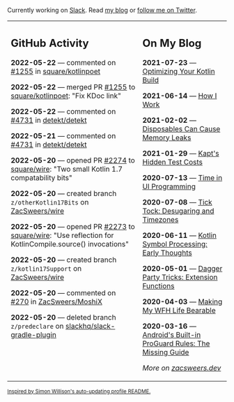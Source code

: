 Currently working on [Slack](https://slack.com/). Read [my blog](https://zacsweers.dev/) or [follow me on Twitter](https://twitter.com/ZacSweers).

<table><tr><td valign="top" width="60%">

## GitHub Activity
<!-- githubActivity starts -->
**2022-05-22** — commented on [#1255](https://github.com/square/kotlinpoet/pull/1255#issuecomment-1133954979) in [square/kotlinpoet](https://github.com/square/kotlinpoet)

**2022-05-22** — merged PR [#1255](https://github.com/square/kotlinpoet/pull/1255) to [square/kotlinpoet](https://github.com/square/kotlinpoet): "Fix KDoc link"

**2022-05-22** — commented on [#4731](https://github.com/detekt/detekt/issues/4731#issuecomment-1133900734) in [detekt/detekt](https://github.com/detekt/detekt)

**2022-05-21** — commented on [#4731](https://github.com/detekt/detekt/issues/4731#issuecomment-1133791877) in [detekt/detekt](https://github.com/detekt/detekt)

**2022-05-20** — opened PR [#2274](https://github.com/square/wire/pull/2274) to [square/wire](https://github.com/square/wire): "Two small Kotlin 1.7 compatability bits"

**2022-05-20** — created branch `z/otherKotlin17Bits` on [ZacSweers/wire](https://github.com/ZacSweers/wire)

**2022-05-20** — opened PR [#2273](https://github.com/square/wire/pull/2273) to [square/wire](https://github.com/square/wire): "Use reflection for KotlinCompile.source() invocations"

**2022-05-20** — created branch `z/kotlin17Support` on [ZacSweers/wire](https://github.com/ZacSweers/wire)

**2022-05-20** — commented on [#270](https://github.com/ZacSweers/MoshiX/issues/270#issuecomment-1133280524) in [ZacSweers/MoshiX](https://github.com/ZacSweers/MoshiX)

**2022-05-20** — deleted branch `z/predeclare` on [slackhq/slack-gradle-plugin](https://github.com/slackhq/slack-gradle-plugin)
<!-- githubActivity ends -->
</td><td valign="top" width="40%">

## On My Blog
<!-- blog starts -->
**2021-07-23** — [Optimizing Your Kotlin Build](https://www.zacsweers.dev/optimizing-your-kotlin-build/)

**2021-06-14** — [How I Work](https://www.zacsweers.dev/how-i-work/)

**2021-02-02** — [Disposables Can Cause Memory Leaks](https://www.zacsweers.dev/disposables-can-cause-memory-leaks/)

**2021-01-29** — [Kapt's Hidden Test Costs](https://www.zacsweers.dev/kapts-hidden-test-costs/)

**2020-07-13** — [Time in UI Programming](https://www.zacsweers.dev/time-in-ui/)

**2020-07-08** — [Tick Tock: Desugaring and Timezones](https://www.zacsweers.dev/ticktock-desugaring-timezones/)

**2020-06-11** — [Kotlin Symbol Processing: Early Thoughts](https://www.zacsweers.dev/kotlin-symbol-processor-early-thoughts/)

**2020-05-01** — [Dagger Party Tricks: Extension Functions](https://www.zacsweers.dev/dagger-party-tricks-extension-functions/)

**2020-04-03** — [Making My WFH Life Bearable](https://www.zacsweers.dev/making-wfh-life-bearable/)

**2020-03-16** — [Android's Built-in ProGuard Rules: The Missing Guide](https://www.zacsweers.dev/android-proguard-rules/)
<!-- blog ends -->
_More on [zacsweers.dev](https://zacsweers.dev/)_
</td></tr></table>

<sub><a href="https://simonwillison.net/2020/Jul/10/self-updating-profile-readme/">Inspired by Simon Willison's auto-updating profile README.</a></sub>